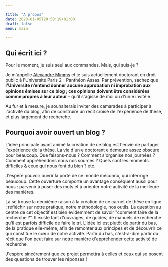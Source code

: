 ```yaml
---

title: "A propos"
date: 2023-01-05T20:50:19+01:00
draft: false
menu: main

---
```


## Qui écrit ici ?

Pour le moment, je suis seul aux commandes. Mais, qui suis-je ? 

Je m'appelle [Alexandre Mimms](https://www.linkedin.com/in/alexandre-mimms) et je suis actuellement doctorant en droit public à l'Université Paris 2 - Panthéon Assas. Par prévention, sachez que **l'Université n’entend donner aucune approbation ni improbation aux opinions émises sur ce blog ; ces opinions doivent être considérées comme propres à leur auteur** - qu'il s'agisse de moi ou d'un·e invité·e.

Au fur et à mesure, je souhaiterais inviter des camarades à participer à l'activité du blog, afin de construire un récit croisé de l'expérience de thèse, et plus largement de recherche. 

## Pourquoi avoir ouvert un blog ?

L'idée principale ayant animé la création de ce blog est l'envie de partager l'expérience de la thèse. La vie d'un·e doctorant·e demeure assez obscure pour beaucoup. Que faisons-nous ? Comment s'organise nos journées ? Comment appréhendons nous nos sources ? Quels sont les moments difficiles & ceux qui nous font du bien ? etc.

J'espère pouvoir ouvrir la porte de ce monde méconnu, qui interroge beaucoup. Cette ouverture comporte un avantage conséquent aussi pour nous : parvenir à poser des mots et à orienter notre activité de la meilleure des manières.

Là se trouve la deuxième raison à la création de ce carnet de thèse en ligne : réfléchir sur notre pratique, notre méthodologie, nos outils. La question au centre de cet objectif est bien évidemment de savoir "comment faire de la recherche ?". Il existe tant d'ouvrages, de guides, de manuels de recherche qu'il est parfois difficile de faire le tri. L'idée ici est plutôt de partir du bas, de la pratique elle-même, afin de remonter aux principes et de découvrir ce qui constitue le cœur de notre activité. Partir du bas, c'est-à-dire partir du récit que l'on peut faire sur notre manière d'appréhender cette activité de recherche. 

J'espère sincérement que ce projet permettra à celles et ceux qui se posent des questions de trouver les réponses !






